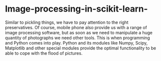 # Image-processing-in-scikit-learn-
Similar to pickling things, we have to pay attention to the right preservatives. Of course, mobile phone also provide us with a range of image processing software, but as soon as we need to manipulate a huge quantity of photographs we need other tools. This is when programming and Python comes into play. Python and its modules like Numpy, Scipy, Matplotlib and other special modules provide the optimal functionality to be able to cope with the flood of pictures.
